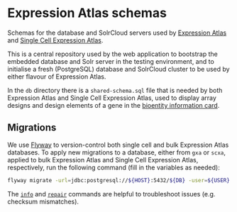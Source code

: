 # Expression Atlas schemas

Schemas for the database and SolrCloud servers used by [Expression Atlas](https://www.ebi.ac.uk/gxa) and [Single Cell
Expression Atlas](https://www.ebi.ac.uk/gxa/sc).

This is a central repository used by the web application to bootstrap the embedded database and Solr server in the
testing environment, and to initialise a fresh (PostgreSQL) database and SolrCloud cluster to be used by either flavour
of Expression Atlas.

In the `db` directory there is a `shared-schema.sql` file that is needed by both Expression Atlas and Single Cell
Expression Atlas, used to display array designs and design elements of a gene in the [bioentity information
card](https://github.com/ebi-gene-expression-group/atlas-bioentity-information).

## Migrations

We use [Flyway](https://flywaydb.org/) to version-control both single cell and bulk Expression Atlas databases. To
apply new migrations to a database, either from `gxa` or `scxa`, applied to bulk Expression Atlas and Single Cell
Expression Atlas, respectively, run the following command (fill in the variables as needed):
```bash
flyway migrate -url=jdbc:postgresql://${HOST}:5432/${DB} -user=${USER} -password=${PASSWORD} -locations=filesystem:`pwd`
```

The [`info`](https://flywaydb.org/documentation/command/info) and
[`repair`](https://flywaydb.org/documentation/command/repair) commands are helpful to troubleshoot issues (e.g.
checksum mismatches).
